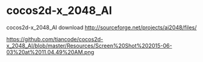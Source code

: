 # cocos2d-x_2048_AI
cocos2d-x_2048_AI
download  http://sourceforge.net/projects/ai2048/files/

https://github.com/tiancode/cocos2d-x_2048_AI/blob/master/Resources/Screen%20Shot%202015-06-03%20at%2011.04.49%20AM.png
